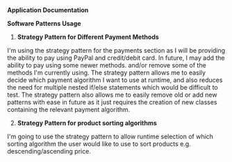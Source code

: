**Application Documentation**

**Software Patterns Usage**

1) **Strategy Pattern for Different Payment Methods**

I'm using the strategy pattern for the payments section as I will be providing the ability to pay 
using PayPal and credit/debit card. In future, I may add the ability to pay using some newer methods. and/or remove
some of the methods I'm currently using. The strategy pattern allows me to easily decide which payment algorithm I 
want to use at runtime, and also reduces the need for multiple nested if/else statements which would be difficult to test.
The strategy pattern also allows me to easily remove old or add new patterns with ease in future as it just requires 
the creation of new classes containing the relevant payment algorithm.

2) **Strategy Pattern for product sorting algorithms**

I'm going to use the strategy pattern to allow runtime selection of which sorting algorithm the user would like to use 
to sort products e.g. descending/ascending price.